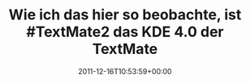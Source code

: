 ---
retweeted: false
source: <a href="http://itunes.apple.com/us/app/twitter/id409789998?mt=12" rel="nofollow">Twitter
  for Mac</a>
entities:
  hashtags:
  - text: TextMate2
    indices:
    - '35'
    - '45'
  symbols: []
  user_mentions: []
  urls: []
display_text_range:
- '0'
- '76'
favorite_count: '0'
id_str: '147630544535040001'
truncated: false
retweet_count: '0'
id: '147630544535040001'
created_at: Fri Dec 16 10:53:59 +0000 2011
favorited: false
full_text: 'Wie ich das hier so beobachte, ist #TextMate2 das KDE 4.0 der TextMate
  User.'
lang: de
tags:
- TextMate2
- pesos/twitter
date: '2011-12-16T10:53:59+00:00'
src: https://twitter.com/bascht/status/147630544535040001
original_url: https://twitter.com/bascht/status/147630544535040001
type: twitter_tweet
text: 'Wie ich das hier so beobachte, ist #TextMate2 das KDE 4.0 der TextMate User.'
title: 'Wie ich das hier so beobachte, ist #TextMate2 das KDE 4.0 der TextMate '

---